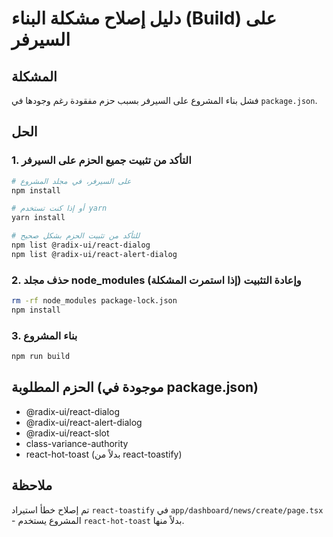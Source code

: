 # دليل إصلاح مشكلة البناء (Build) على السيرفر

## المشكلة
فشل بناء المشروع على السيرفر بسبب حزم مفقودة رغم وجودها في `package.json`.

## الحل

### 1. التأكد من تثبيت جميع الحزم على السيرفر
```bash
# على السيرفر، في مجلد المشروع
npm install

# أو إذا كنت تستخدم yarn
yarn install

# للتأكد من تثبيت الحزم بشكل صحيح
npm list @radix-ui/react-dialog
npm list @radix-ui/react-alert-dialog
```

### 2. حذف مجلد node_modules وإعادة التثبيت (إذا استمرت المشكلة)
```bash
rm -rf node_modules package-lock.json
npm install
```

### 3. بناء المشروع
```bash
npm run build
```

## الحزم المطلوبة (موجودة في package.json)
- @radix-ui/react-dialog
- @radix-ui/react-alert-dialog
- @radix-ui/react-slot
- class-variance-authority
- react-hot-toast (بدلاً من react-toastify)

## ملاحظة
تم إصلاح خطأ استيراد `react-toastify` في `app/dashboard/news/create/page.tsx` - المشروع يستخدم `react-hot-toast` بدلاً منها. 